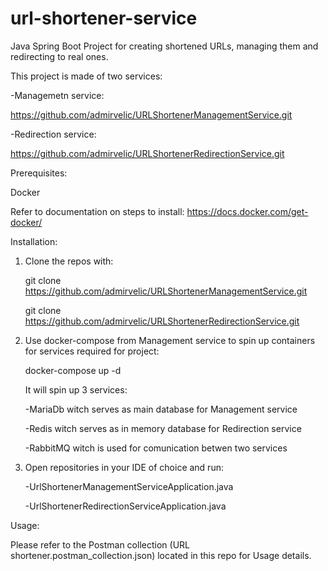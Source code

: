 # url-shortener-service
Java Spring Boot Project for creating shortened URLs, managing them and redirecting to real ones.  

This project is made of two services:

-Managemetn service: 

  https://github.com/admirvelic/URLShortenerManagementService.git

-Redirection service:

  https://github.com/admirvelic/URLShortenerRedirectionService.git


Prerequisites:

Docker

Refer to documentation on steps to install: https://docs.docker.com/get-docker/

Installation:

1. Clone the repos with:

   git clone https://github.com/admirvelic/URLShortenerManagementService.git

   git clone https://github.com/admirvelic/URLShortenerRedirectionService.git

2. Use docker-compose from Management service to spin up containers for services required for project:

   docker-compose up -d

   It will spin up 3 services:
   
   -MariaDb witch serves as main database for Management service

   -Redis witch serves as in memory database for Redirection service

   -RabbitMQ witch is used for comunication betwen two services

3. Open repositories in your IDE of choice and run:

    -UrlShortenerManagementServiceApplication.java
  
    -UrlShortenerRedirectionServiceApplication.java

Usage:

Please refer to the Postman collection (URL shortener.postman_collection.json) located in this repo for Usage details.

   
